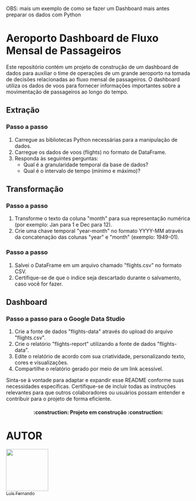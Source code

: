 OBS: mais um exemplo de como se fazer um Dashboard mais antes preparar os dados com Python

# Aeroporto Dashboard de Fluxo Mensal de Passageiros

Este repositório contém um projeto de construção de um dashboard de dados para auxiliar o time de operações de um grande aeroporto na tomada de decisões relacionadas ao fluxo mensal de passageiros. O dashboard utiliza os dados de voos para fornecer informações importantes sobre a movimentação de passageiros ao longo do tempo.

## Extração

### Passo a passo

1. Carregue as bibliotecas Python necessárias para a manipulação de dados.
2. Carregue os dados de voos (flights) no formato de DataFrame.
3. Responda às seguintes perguntas:
   - Qual é a granularidade temporal da base de dados?
   - Qual é o intervalo de tempo (mínimo e máximo)?

## Transformação

### Passo a passo

1. Transforme o texto da coluna "month" para sua representação numérica (por exemplo: Jan para 1 e Dec para 12).
2. Crie uma chave temporal "year-month" no formato YYYY-MM através da concatenação das colunas "year" e "month" (exemplo: 1949-01).

### Passo a passo

1. Salvei o DataFrame em um arquivo chamado "flights.csv" no formato CSV.
2. Certifique-se de que o índice seja descartado durante o salvamento, caso você for fazer.

## Dashboard

### Passo a passo para o Google Data Studio

1. Crie a fonte de dados "flights-data" através do upload do arquivo "flights.csv".
2. Crie o relatório "flights-report" utilizando a fonte de dados "flights-data".
3. Edite o relatório de acordo com sua criatividade, personalizando texto, cores e visualizações.
4. Compartilhe o relatório gerado por meio de um link acessível.

Sinta-se à vontade para adaptar e expandir esse README conforme suas necessidades específicas. Certifique-se de incluir todas as instruções relevantes para que outros colaboradores ou usuários possam entender e contribuir para o projeto de forma eficiente.

<h4 align="center"> 
    :construction:  Projeto em construção  :construction:
</h4>

# AUTOR

[<img loading="height:auto" src="https://avatars.githubusercontent.com/u/134460985?v=4" width=115><br><sub>Luis Fernando </sub>](https://github.com/luisfernandogbraga) 
